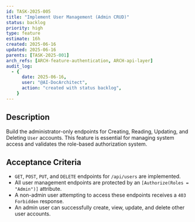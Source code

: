```yaml
---
id: TASK-2025-005
title: "Implement User Management (Admin CRUD)"
status: backlog
priority: high
type: feature
estimate: 16h
created: 2025-06-16
updated: 2025-06-16
parents: [TASK-2025-001]
arch_refs: [ARCH-feature-authentication, ARCH-api-layer]
audit_log:
  - {
      date: 2025-06-16,
      user: "@AI-DocArchitect",
      action: "created with status backlog",
    }
---
```


## Description

Build the administrator-only endpoints for Creating, Reading, Updating, and Deleting `User` accounts. This feature is essential for managing system access and validates the role-based authorization system.

## Acceptance Criteria

- `GET`, `POST`, `PUT`, and `DELETE` endpoints for `/api/users` are implemented.
- All user management endpoints are protected by an `[Authorize(Roles = "Admin")]` attribute.
- A non-admin user attempting to access these endpoints receives a `403 Forbidden` response.
- An admin user can successfully create, view, update, and delete other user accounts.
